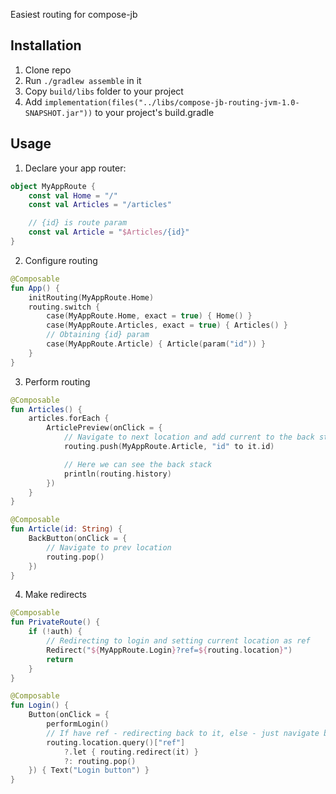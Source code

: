 Easiest routing for compose-jb

## Installation

1. Clone repo
2. Run `./gradlew assemble` in it
3. Copy `build/libs` folder to your project
4. Add `implementation(files("../libs/compose-jb-routing-jvm-1.0-SNAPSHOT.jar"))` to your project's build.gradle

## Usage

1. Declare your app router:

```kotlin
object MyAppRoute {
    const val Home = "/"
    const val Articles = "/articles"

    // {id} is route param
    const val Article = "$Articles/{id}"
}
```

2. Configure routing

```kotlin
@Composable
fun App() {
    initRouting(MyAppRoute.Home)
    routing.switch {
        case(MyAppRoute.Home, exact = true) { Home() }
        case(MyAppRoute.Articles, exact = true) { Articles() }
        // Obtaining {id} param
        case(MyAppRoute.Article) { Article(param("id")) }
    }
}
```

3. Perform routing

```kotlin
@Composable
fun Articles() {
    articles.forEach {
        ArticlePreview(onClick = {
            // Navigate to next location and add current to the back stack
            routing.push(MyAppRoute.Article, "id" to it.id)

            // Here we can see the back stack
            println(routing.history)
        })
    }
}

@Composable
fun Article(id: String) {
    BackButton(onClick = {
        // Navigate to prev location
        routing.pop()
    })
}
```

4. Make redirects

```kotlin
@Composable
fun PrivateRoute() {
    if (!auth) {
        // Redirecting to login and setting current location as ref
        Redirect("${MyAppRoute.Login}?ref=${routing.location}")
        return
    }
}

@Composable
fun Login() {
    Button(onClick = {
        performLogin()
        // If have ref - redirecting back to it, else - just navigate back
        routing.location.query()["ref"]
            ?.let { routing.redirect(it) }
            ?: routing.pop()
    }) { Text("Login button") }
}
```
